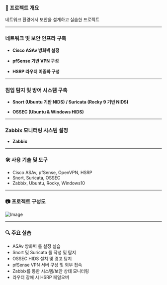 ### 📌 프로젝트 개요
네트워크 환경에서 보안을 설계하고 실습한 프로젝트

---

### 네트워크 및 보안 인프라 구축

- **Cisco ASAv 방화벽 설정**

- **pfSense 기반 VPN 구성**

- **HSRP 라우터 이중화 구성**

---

### 침입 탐지 및 방어 시스템 구축

- **Snort (Ubuntu 기반 NIDS) / Suricata (Rocky 9 기반 NIDS)**

- **OSSEC (Ubuntu & Windows HIDS)**

---

### Zabbix 모니터링 시스템 설정

- **Zabbix**

---

### 🛠 사용 기술 및 도구

- Cisco ASAv, pfSense, OpenVPN, HSRP
- Snort, Suricata, OSSEC
- Zabbix, Ubuntu, Rocky, Windows10

---

### 📷 프로젝트 구성도

![Image](https://github.com/user-attachments/assets/3454b6db-1962-400d-9620-32073736f2ad)

---

### 🔍 주요 실습

- ASAv 방화벽 룰 설정 실습
- Snort 및 Suricata 룰 작성 및 탐지
- OSSEC HIDS 설치 및 경고 탐지
- pfSense VPN 서버 구성 및 외부 접속
- Zabbix를 통한 시스템/보안 상태 모니터링
- 라우터 장애 시 HSRP 페일오버

